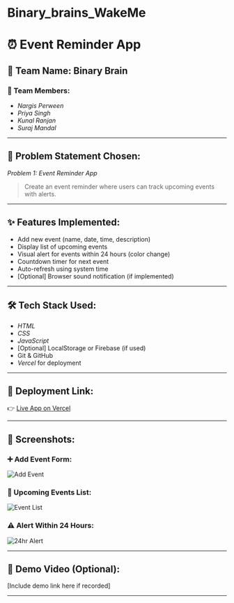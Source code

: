 # Binary_brains_WakeMe

# ⏰ Event Reminder App

## 🧠 Team Name: Binary Brain

### 👥 Team Members:
- *Nargis Perween*
- *Priya Singh*
- *Kunal Ranjan*
- *Suraj Mandal*

---

## 📌 Problem Statement Chosen:
*Problem 1: Event Reminder App*  
> Create an event reminder where users can track upcoming events with alerts.

---

## ✨ Features Implemented:
- Add new event (name, date, time, description)
- Display list of upcoming events
- Visual alert for events within 24 hours (color change)
- Countdown timer for next event
- Auto-refresh using system time
- [Optional] Browser sound notification (if implemented)

---

## 🛠 Tech Stack Used:
- *HTML*
- *CSS*
- *JavaScript*
- [Optional] LocalStorage or Firebase (if used)
- Git & GitHub
- *Vercel* for deployment

---

## 🚀 Deployment Link:
👉 [Live App on Vercel](https://your-vercel-link.vercel.app)

---

## 📸 Screenshots:

### ➕ Add Event Form:
![Add Event](./screenshots/add-event.png)

### 📅 Upcoming Events List:
![Event List](./screenshots/event-list.png)

### ⚠ Alert Within 24 Hours:
![24hr Alert](./screenshots/alert.png)

---

## 🎥 Demo Video (Optional):
[Include demo link here if recorded]

---
